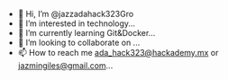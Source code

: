 - 👋 Hi, I’m @jazzadahack323Gro
- 👀 I’m interested in technology...
- 🌱 I’m currently learning Git&Docker...
- 💞️ I’m looking to collaborate on ...
- 📫 How to reach me ada_hack323@hackademy.mx or jazmingiles@gmail.com...

<!---
jazzadahack323Gro/jazzadahack323Gro is a ✨ special ✨ repository because its `README.md` (this file) appears on your GitHub profile.
You can click the Preview link to take a look at your changes.
--->
